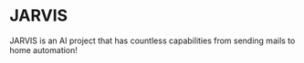 # JARVIS
JARVIS is an AI project that has countless capabilities from sending mails to home automation!
